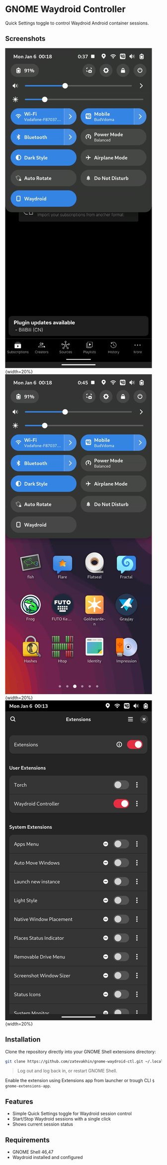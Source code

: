 # GNOME Waydroid Controller

Quick Settings toggle to control Waydroid Android container sessions.

## Screenshots

![Quick Settings Toggle On](images/toggle_on.png){width=20%}
![Quick Settings Toggle Off](images/toggle_off.png){width=20%}
![Extensions App](images/extensions_app.png){width=20%}

## Installation

Clone the repository directly into your GNOME Shell extensions directory:

```bash
git clone https://github.com/zatevakhin/gnome-waydroid-ctl.git ~/.local/share/gnome-shell/extensions/gnome-waydroid-ctl@github.com.zatevakhin
```

> Log out and log back in, or restart GNOME Shell.

Enable the extension using Extensions app from launcher or trough CLI `$ gnome-extensions-app`.

## Features

- Simple Quick Settings toggle for Waydroid session control
- Start/Stop Waydroid sessions with a single click
- Shows current session status

## Requirements

- GNOME Shell 46,47
- Waydroid installed and configured

